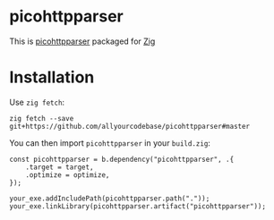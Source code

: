 # picohttpparser

This is [picohttpparser](https://github.com/h2o/picohttpparser) packaged for [Zig](https://ziglang.org)

# Installation

Use `zig fetch`:

```
zig fetch --save git+https://github.com/allyourcodebase/picohttpparser#master
```

You can then import `picohttpparser` in your `build.zig`:
```zig
const picohttpparser = b.dependency("picohttpparser", .{
    .target = target,
    .optimize = optimize,
});

your_exe.addIncludePath(picohttpparser.path("."));
your_exe.linkLibrary(picohttpparser.artifact("picohttpparser"));
```
